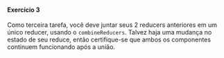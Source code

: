 #### Exercício 3

Como terceira tarefa, você deve juntar seus 2 reducers anteriores em um único reducer, usando o `combineReducers`. Talvez haja uma mudança
no estado de seu reduce, então certifique-se que ambos os componentes continuem funcionando após a união.

